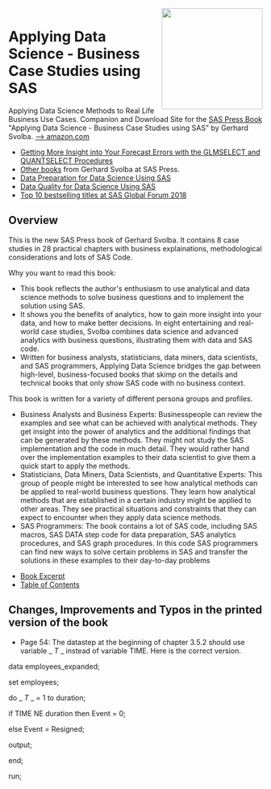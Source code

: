 <img src='DSCS_Cover_klein.jpg' align='right' height="200">

# Applying Data Science - Business Case Studies using SAS

Applying Data Science Methods to Real Life Business Use Cases. Companion and Download Site for the [SAS Press Book](https://www.sas.com/store/books/categories/usage-and-reference/applying-data-science-business-case-studies-using-sas-/prodBK_63165_en.html?storeCode=SAS_US)  "Applying Data Science - Business Case Studies using SAS" by Gerhard Svolba. [--> amazon.com](https://www.amazon.com/Applying-Data-Science-Business-Studies-ebook/dp/B06Y5QY872/ref=sr_1_1?qid=1550842820)

* [Getting More Insight into Your Forecast Errors with the GLMSELECT and
QUANTSELECT Procedures](https://www.sas.com/content/dam/SAS/support/en/sas-global-forum-proceedings/2018/1673-2018.pdf)
* [Other books](https://support.sas.com/en/books/authors/gerhard-svolba.html) from Gerhard Svolba at SAS Press.
* [Data Preparation for Data Science Using SAS](https://github.com/gerhard1050/Data-Preparation-for-Data-Science-Using-SAS)
* [Data Quality for Data Science Using SAS](https://github.com/gerhard1050/Data-Quality-for-Data-Science-Using-SAS)
* [Top 10 bestselling titles at SAS Global Forum 2018](https://blogs.sas.com/content/sastraining/2018/05/08/top-10-bestselling-titles-at-sas-global-forum-2018/)

## Overview
This is the new SAS Press book of Gerhard Svolba. It contains 8 case studies in 28 practical chapters with business explainations, methodological considerations and lots of SAS Code.

Why you want to read this book:
* This book reflects the author's enthusiasm to use analytical and data science methods to solve business questions and to implement the solution using SAS.
* It shows you the benefits of analytics, how to gain more insight into your data, and how to make better decisions. In eight entertaining and real-world case studies, Svolba combines data science and advanced analytics with business questions, illustrating them with data and SAS code.
* Written for business analysts, statisticians, data miners, data scientists, and SAS programmers, Applying Data Science bridges the gap between high-level, business-focused books that skimp on the details and technical books that only show SAS code with no business context.

This book is written for a variety of different persona groups and profiles.
* Business Analysts and Business Experts: Businesspeople can review the examples and see what can be achieved with analytical methods. They get insight into the power of analytics and the additional findings that can be generated by these methods. They might not study the SAS implementation and the code in much detail. They would rather hand over the implementation examples to their data scientist to give them a quick start to apply the methods.
* Statisticians, Data Miners, Data Scientists, and Quantitative Experts: This group of people might be interested to see how analytical methods can be applied to real-world business questions. They learn how analytical methods that are established in a certain industry might be applied to other areas. They see practical situations and constraints that they can expect to encounter when they apply data science methods.
* SAS Programmers: The book contains a lot of SAS code, including SAS macros, SAS DATA step code for data preparation, SAS analytics procedures, and SAS graph procedures. In this code SAS programmers can find new ways to solve certain problems in SAS and transfer the solutions in these examples to their day-to-day problems


- [Book Excerpt](https://www.sas.com/storefront/aux/en/spba/63165_excerpt.pdf)
- [Table of Contents](https://www.sas.com/storefront/aux/en/spba/63165_toc.pdf)

## Changes, Improvements and Typos in the printed version of the book

* Page 54: The datastep at the beginning of chapter 3.5.2 should use variable _ _T_ _ instead of variable TIME. Here is the correct version.

data employees_expanded;

 set employees;
 
  do _ _T_ _ = 1 to duration;
  
  if TIME NE duration then Event = 0;
  
  else Event = Resigned;
  
  output;
  
 end;
 
run;


